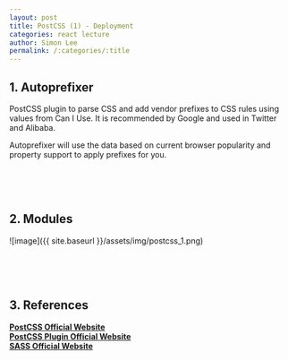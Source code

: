 ```yaml
---
layout: post
title: PostCSS (1) - Deployment
categories: react lecture
author: Simon Lee
permalink: /:categories/:title
---
```


## 1. Autoprefixer

PostCSS plugin to parse CSS and add vendor prefixes to CSS rules using values from Can I Use. It is recommended by Google and used in Twitter and Alibaba.

Autoprefixer will use the data based on current browser popularity and property support to apply prefixes for you.

<br>
<br>
<br>

## 2. Modules

![image]({{ site.baseurl }}/assets/img/postcss_1.png)

<br>
<br>
<br>

## 3. References

<strong>[PostCSS Official Website][postcss]</strong>  
<strong>[PostCSS Plugin Official Website][postcss-plugin]</strong>  
<strong>[SASS Official Website][sass]</strong>

<br>
<br>
<br>

[postcss]: https://postcss.org/
[postcss-plugin]: https://www.postcss.parts/
[sass]: https://sass-lang.com/
